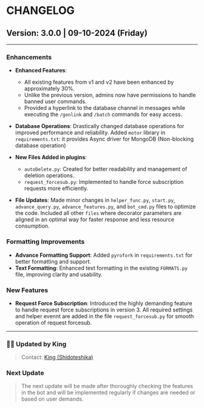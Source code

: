 # CHANGELOG

## Version: 3.0.0 | 09-10-2024 (Friday)
---

### Enhancements
- **Enhanced Features**:
   - All existing features from v1 and v2 have been enhanced by approximately 30%.
   - Unlike the previous version, admins now have permissions to handle banned user commands.
   - Provided a hyperlink to the database channel in messages while executing the `/genlink` and `/batch` commands for easy access.
- **Database Operations**: Drastically changed database operations for improved performance and reliability. Added `motor` library in `requirements.txt`: it provides Async driver for MongoDB (Non-blocking database operation)

- **New Files Added in plugins**:
  - `autoDelete.py`: Created for better readability and management of deletion operations.
  - `request_forcesub.py`: Implemented to handle force subscription requests more efficiently.
- **File Updates**: Made minor changes in `helper_func.py`, `start.py`, `advance_query.py`, `advance_features.py`, and `bot_cmd.py` files to optimize the code. Included all other `files` where decorator parameters are aligned in an optimal way for faster response and less resource consumption.

### Formatting Improvements
- **Advance Formatting Support**: Added `pyrofork` in `requirements.txt` for better formatting and support.
- **Text Formatting**: Enhanced text formatting in the existing `FORMATS.py` file, improving clarity and usability.

### New Features
- **Request Force Subscription**: Introduced the highly demanding feature to handle request force subscriptions in version 3. All required settings and helper evennt are added in the file `request_forcesub.py` for smooth operation of request forcesub.

---
### 🧑‍💻 Updated by King
> Contact: [King (Shidoteshika)](https://t.me/Shidoteshika1)

### Next Update
> The next update will be made after thoroughly checking the features in the bot and will be implemented regularly if changes are needed or based on user demands.

